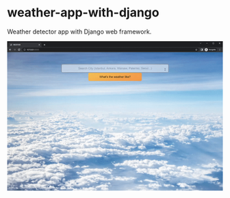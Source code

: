 # weather-app-with-django
Weather detector app with Django web framework.

![](https://github.com/zeynepakkaya-1/weather-app-with-django/blob/main/gif.gif)
